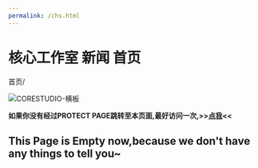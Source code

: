 ```yaml
---
permalink: /chs.html
---
```


# 核心工作室 新闻 首页

首页/

![CORESTUDIO-横板](https://user-images.githubusercontent.com/102907913/193284984-b30c52cd-1abf-405d-b73c-987ef78887d9.png)


**如果你没有经过PROTECT PAGE跳转至本页面,最好访问一次,>>[点我](/index.html)<<**

## This Page is Empty now,because we don't have any things to tell you~

